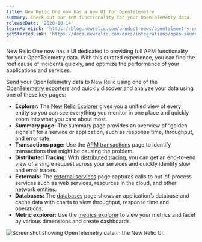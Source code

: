 ```yaml
---
title: New Relic One now has a new UI for OpenTelemetry
summary: Check out our APM functionality for your OpenTelemetry data.
releaseDate: '2020-10-14'
learnMoreLink: 'https://blog.newrelic.com/product-news/opentelemetry-user-experience/'
getStartedLink: 'https://docs.newrelic.com/docs/integrations/open-source-telemetry-integrations/open-source-telemetry-integration-list/new-relics-opentelemetry-integration'
---
```


New Relic One now has a UI dedicated to providing full APM functionality for your OpenTelemetry data. With this curated experience, you can find the root cause of incidents quickly, and optimize the performance of your applications and services.

Send your OpenTelemetry data to New Relic using one of the [OpenTelemetry exporters](https://docs.newrelic.com/docs/integrations/open-source-telemetry-integrations/open-source-telemetry-integration-list/new-relics-opentelemetry-integration) and quickly discover and analyze your data using one of these key pages:

* **Explorer:** The [New Relic Explorer](https://docs.newrelic.com/docs/new-relic-one/use-new-relic-one/ui-data/new-relic-one-entity-explorer-view-performance-across-apps-services-hosts) gives you a unified view of every entity so you can see everything you monitor in one place and quickly zoom into what you care about most.
* **Summary page:** The summary page provides an overview of “golden signals” for a service or application, such as response time, throughput, and error rate.
* **Transactions page:** Use the [APM transactions](https://docs.newrelic.com/docs/apm/apm-ui-pages/monitoring/transactions-page-find-specific-performance-problems) page to identify transactions that might be causing the problem.
* **Distributed Tracing:** With [distributed tracing](https://docs.newrelic.com/docs/understand-dependencies/distributed-tracing/get-started/how-new-relic-distributed-tracing-works), you can get an end-to-end view of a single request across your services and quickly identify slow and error traces.
* **Externals:** The [external services](https://docs.newrelic.com/docs/apm/apm-ui-pages/monitoring/external-services-page-view-web-cloud-network-data) page captures calls to out-of-process services such as web services, resources in the cloud, and other network entities.
* **Databases:** The [databases](https://docs.newrelic.com/docs/apm/apm-ui-pages/monitoring/databases-page-view-operations-throughput-response-time) page shows an application’s database and cache data with charts to view throughput, response time and operations.
* **Metric explorer:** Use the [metrics explorer](https://docs.newrelic.com/docs/insights/use-insights-ui/explore-data/metric-explorer-search-chart-metrics-sent-new-relic-agents) to view your metrics and facet by various dimensions and create dashboards.

![Screenshot showing OpenTelemetry data in the New Relic UI.](./images/whats_up_opentelemetry.png "whats_up_opentelemetry.webp")
